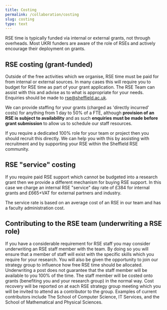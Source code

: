 ```yaml
---
title: Costing
permalink: /collaboration/costing
slug: costing
type: text
---
```


RSE time is typically funded via internal or external grants, not through overheads. Most UKRI funders are aware of the
role of RSEs and actively encourage their deployment on grants.

## RSE costing (grant-funded)

Outside of the free activities which we organise, RSE time must be paid for from internal or external sources.  In many
cases this will require you to budget for RSE time as part of your grant application.  The RSE Team can assist with this
and advise as to what is appropriate for your needs.  Enquiries should be made to <rse@sheffield.ac.uk>.

We can provide staffing for your grants (charged as 'directly incurred' costs) for anything from 1 day to 50% of a FTE,
although **provision of an RSE is subject to availability** and as such **enquiries must be made before grant
submission** to allow us to schedule our staff resources.

If you require a dedicated 100% role for your team or project then you should recruit this directly.  We can help you
with this by assisting with recruitment and by supporting your RSE within the Sheffield RSE community.

## RSE "service" costing

If you require paid RSE support which cannot be budgeted into a research grant then we provide a different mechanism
for buying RSE support. In this case we charge an internal RSE "service" day rate of £384 for internal grants and
£665+VAT for external partners and industry.

The service rate is based on an average cost of an RSE in our team and has a faculty administration cost.

## Contributing to the RSE team (underwriting a RSE role)

If you have a considerable requirement for RSE staff you may consider underwriting an RSE staff member with the team.
By doing so you will ensure that a member of staff will exist with the specific skills which you require for your
research.  You will also be given the opportunity to join our strategy group to influence how free RSE time should be
allocated.  Underwriting a post does not guarantee that the staff member will be available to you 100% of the time.  The
staff member will be costed onto grants (benefiting you and your research group) in the normal way. Cost recovery will be
reported on at each RSE strategy group meeting which you will be invited to attend as a contributor to the group.
Examples of current contributors include The School of Computer Science, IT Services, and the School of Mathematical and Physical Sciences.
